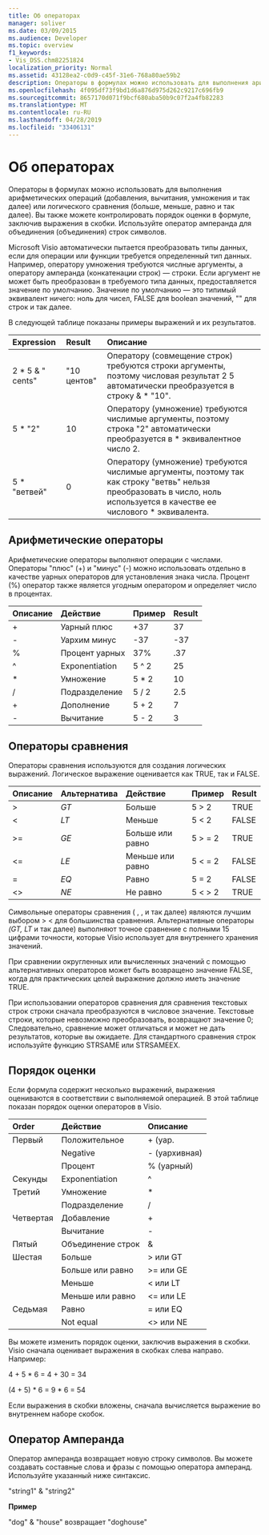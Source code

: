 ```yaml
---
title: Об операторах
manager: soliver
ms.date: 03/09/2015
ms.audience: Developer
ms.topic: overview
f1_keywords:
- Vis_DSS.chm82251824
localization_priority: Normal
ms.assetid: 43128ea2-c0d9-c45f-31e6-768a80ae59b2
description: Операторы в формулах можно использовать для выполнения арифметических операций (добавления, вычитания, умножения и так далее) или логического сравнения (больше, меньше, равно и так далее). Вы также можете контролировать порядок оценки в формуле, заключив выражения в скобки. Используйте оператор амперанда для объединения (объединения) строк символов.
ms.openlocfilehash: 4f095df73f9bd1d6a876d975d262c9217c696fb9
ms.sourcegitcommit: 8657170d071f9bcf680aba50b9c07f2a4fb82283
ms.translationtype: MT
ms.contentlocale: ru-RU
ms.lasthandoff: 04/28/2019
ms.locfileid: "33406131"
---
```

# <a name="about-operators"></a>Об операторах

Операторы в формулах можно использовать для выполнения арифметических операций (добавления, вычитания, умножения и так далее) или логического сравнения (больше, меньше, равно и так далее). Вы также можете контролировать порядок оценки в формуле, заключив выражения в скобки. Используйте оператор амперанда для объединения (объединения) строк символов.
  
Microsoft Visio автоматически пытается преобразовать типы данных, если для операции или функции требуется определенный тип данных. Например, оператору умножения требуются числные аргументы, а оператору амперанда (конкатенации строк) — строки. Если аргумент не может быть преобразован в требуемого типа данных, предоставляется значение по умолчанию. Значение по умолчанию — это типимый эквивалент ничего: ноль для чисел, FALSE для boolean значений, "" для строк и так далее.
  
В следующей таблице показаны примеры выражений и их результатов.
  
|**Expression**|**Result**|**Описание**|
|:-----|:-----|:-----|
| 2 \* 5 &amp; " cents"  <br/> | "10 центов"  <br/> | Оператору (совмещение строк) требуются строки аргументы, поэтому числовая результат 2 5 автоматически преобразуется в строку &amp; \* "10".  <br/> |
| 5 \* "2"  <br/> | 10   <br/> | Оператору (умножение) требуются числимые аргументы, поэтому строка "2" автоматически преобразуется в \* эквивалентное число 2.  <br/> |
| 5 \* "ветвей"  <br/> | 0  <br/> | Оператору (умножение) требуются числимые аргументы, поэтому так как строку "ветвь" нельзя преобразовать в число, ноль используется в качестве ее числового \* эквивалента.  <br/> |
   
## <a name="arithmetic-operators"></a>Арифметические операторы

Арифметические операторы выполняют операции с числами. Операторы "плюс" (+) и "минус" (-) можно использовать отдельно в качестве уарных операторов для установления знака числа. Процент (%) оператор также является угодным оператором и определяет число в процентах.
  
|**Описание**|**Действие**|**Пример**|**Result**|
|:-----|:-----|:-----|:-----|
| +  <br/> | Уарный плюс  <br/> | +37  <br/> | 37  <br/> |
| -  <br/> | Уархим минус  <br/> | -37  <br/> | -37  <br/> |
| %  <br/> | Процент уарных  <br/> | 37%  <br/> | .37  <br/> |
| ^  <br/> | Exponentiation  <br/> | 5 ^ 2  <br/> | 25  <br/> |
| \*  <br/> | Умножение  <br/> | 5 \* 2  <br/> | 10   <br/> |
| /  <br/> | Подразделение  <br/> | 5 / 2  <br/> | 2.5  <br/> |
| +  <br/> | Дополнение  <br/> | 5 + 2  <br/> | 7   <br/> |
| -  <br/> | Вычитание  <br/> | 5 - 2  <br/> | 3   <br/> |
   
## <a name="comparison-operators"></a>Операторы сравнения

Операторы сравнения используются для создания логических выражений. Логическое выражение оценивается как TRUE, так и FALSE.
  
|**Описание**|**Альтернатива**|**Действие**|**Пример**|**Result**|
|:-----|:-----|:-----|:-----|:-----|
| \>  <br/> | _GT_  <br/> | Больше  <br/> | 5 \> 2  <br/> | TRUE  <br/> |
| \<  <br/> | _LT_  <br/> | Меньше  <br/> | 5 \< 2  <br/> | FALSE  <br/> |
| \>=  <br/> | _GE_  <br/> | Больше или равно  <br/> | 5 \> = 2  <br/> | TRUE  <br/> |
| \<=  <br/> | _LE_  <br/> | Меньше или равно  <br/> | 5 \< = 2  <br/> | FALSE  <br/> |
| =  <br/> | _EQ_  <br/> | Равно  <br/> | 5 = 2  <br/> | FALSE  <br/> |
| \<\>  <br/> | _NE_  <br/> | Не равно  <br/> | 5 \< \> 2  <br/> | TRUE  <br/> |
   
Символьные операторы сравнения ( , , и так далее) являются лучшим выбором \> \< для большинства сравнения. Альтернативные операторы _(GT,_ _LT_ и так далее) выполняют точное сравнение с полными 15 цифрами точности, которые Visio использует для внутреннего хранения значений.
  
При сравнении округленных или вычисленных значений с помощью альтернативных операторов может быть возвращено значение FALSE, когда для практических целей выражение должно иметь значение TRUE.
  
При использовании операторов сравнения для сравнения текстовых строк строки сначала преобразуются в числовое значение. Текстовые строки, которые невозможно преобразовать, возвращают значение 0; Следовательно, сравнение может отличаться и может не дать результатов, которые вы ожидаете. Для стандартного сравнения строк используйте функцию STRSAME или STRSAMEEX.
  
## <a name="order-of-evaluation"></a>Порядок оценки

Если формула содержит несколько выражений, выражения оцениваются в соответствии с выполняемой операцией. В этой таблице показан порядок оценки операторов в Visio.
  
|**Order**|**Действие**|**Описание**|
|:-----|:-----|:-----|
|Первый  <br/> |Положительное  <br/> |+ (уар.  <br/> |
||Negative  <br/> |- (уархивная)  <br/> |
||Процент  <br/> |% (уарный)  <br/> |
|Секунды  <br/> |Exponentiation  <br/> |^  <br/> |
|Третий  <br/> |Умножение  <br/> |\*  <br/> |
||Подразделение  <br/> |/  <br/> |
|Четвертая  <br/> |Добавление  <br/> |+  <br/> |
||Вычитание  <br/> |-  <br/> |
|Пятый  <br/> |Объединение строк  <br/> |&amp;  <br/> |
|Шестая  <br/> |Больше  <br/> |\> или GT  <br/> |
||Больше или равно  <br/> |\>= или GE  <br/> |
||Меньше  <br/> |\< или LT  <br/> |
||Меньше или равно  <br/> |\<= или LE  <br/> |
|Седьмая  <br/> |Равно  <br/> |= или EQ  <br/> |
||Not equal  <br/> |\<\> или NE  <br/> |
   
Вы можете изменить порядок оценки, заключив выражения в скобки. Visio сначала оценивает выражения в скобках слева направо. Например:
  
4 + 5 \* 6 = 4 + 30 = 34
  
(4 + 5) \* 6 = 9 \* 6 = 54
  
Если выражения в скобки вложены, сначала вычисляется выражение во внутреннем наборе скобок.
  
## <a name="ampersand-operator"></a>Оператор Амперанда

Оператор амперанда возвращает новую строку символов. Вы можете создавать составные слова и фразы с помощью оператора амперанд. Используйте указанный ниже синтаксис.
  
"string1" &amp; "string2"
  
 **Пример**
  
"dog" &amp; "house" возвращает "doghouse"
  

